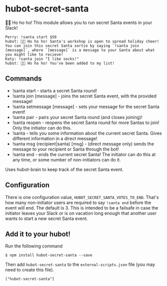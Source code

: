 hubot-secret-santa
==================

🎅🏻 Ho ho ho! This module allows you to run secret Santa events in your Slack!

    Perry: !santa start $50
    hubot: 🎅🏻 Ho ho ho! Santa's workshop is open to spread holiday cheer! You can join this secret Santa sortie by saying `!santa join [message]`, where `[message]` is a message to your Santa about what you might like to recieve!
    Katy: !santa join "I like socks!"
    hubot: 🎅🏻 Ho ho ho! You've been added to my list!

## Commands

* !santa start - starts a secret Santa round!
* !santa join [message] - joins the secret Santa event, with the provided message!
* !santa setmessage [message] - sets your message for the secret Santa event!
* !santa pair - pairs your secret Santa round (and closes joining)!
* !santa reopen - reopens the secret Santa round for more Santas to join! Only the initiator can do this.
* !santa - tells you some information about the current secret Santa. Gives different information in a direct message!
* !santa msg (recipient|santa) [msg] - (direct message only) sends the message to your recipient or Santa through the bot!
* !santa end - ends the current secret Santa! The initiator can do this at any time, or some number of non-initiators can do it.

Uses hubot-brain to keep track of the secret Santa event.

## Configuration

There is one configuration value, `HUBOT_SECRET_SANTA_VOTES_TO_END`. That's how many non-initiator users are required to say `!santa end` before the event will end. The default is 3. This is intended to be a failsafe in case the initiator leaves your Slack or is on vacation long enough that another user wants to start a new secret Santa event.

## Add it to your hubot!

Run the following command

    $ npm install hubot-secret-santa --save

Then add `hubot-secret-santa` to the `external-scripts.json` file (you may need to create this file).

    ["hubot-secret-santa"]
